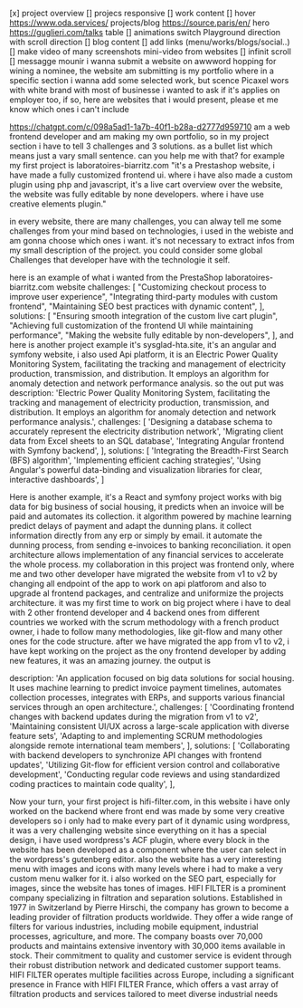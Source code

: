[x] project overview
[] projecs responsive
[] work content
[] hover
https://www.oda.services/ projects/blog
https://source.paris/en/ hero
https://guglieri.com/talks table
[] animations
switch Playground direction with scroll direction
[] blog content
[] add links (menu/works/blogs/social..)
[] make video of many screenshots mini-video from websites
[] infinit scroll
[] messagge mounir
i wanna submit a website on awwword hopping for wining a nominee, the website am submitting is my portfolio where in a specific section i wanna add some selected work, but scence Picaxel wors with white brand with most of businesse i wanted to ask if it's applies on employer too, if so, here are websites that i would present, please et me know which ones i can't include

https://chatgpt.com/c/098a5ad1-1a7b-40f1-b28a-d2777d959710
am a web frontend developer and am making my own portfolio, so in my project section i have to tell 3 challenges and 3 solutions. as a bullet list which means just a vary small sentence. can you help me with that? for example my first project is laboratoires-biarritz.com "it's a Prestashop website, i have made a fully customized frontend ui. where i have also made a custom plugin using php and javascript, it's a live cart overview over the website, the website was fully editable by none developers. where i have use creative elements plugin."

in every website, there are many challenges, you can alway tell me some challenges from your mind based on technologies, i used in the webiste and am gonna choose which ones i want. it's not necessary to extract infos from my small description of the project. you could consider some global Challenges that developer have with the technologie it self.

here is an example of what i wanted from the PrestaShop laboratoires-biarritz.com website
challenges: [
"Customizing checkout process to improve user experience",
"Integrating third-party modules with custom frontend",
"Maintaining SEO best practices with dynamic content",
],
solutions: [
"Ensuring smooth integration of the custom live cart plugin",
"Achieving full customization of the frontend UI while maintaining performance",
"Making the website fully editable by non-developers",
],
and here is another project example it's sysglad-hta.site, it's an angular and symfony website, i also used Api platform, it is an Electric Power Quality Monitoring System, facilitating the tracking and management of electricity production, transmission, and distribution. It employs an algorithm for anomaly detection and network performance analysis.
so the out put was
description: 'Electric Power Quality Monitoring System, facilitating the tracking and management of electricity production, transmission, and distribution. It employs an algorithm for anomaly detection and network performance analysis.',
challenges: [
'Designing a database schema to accurately represent the electricity distribution network',
'Migrating client data from Excel sheets to an SQL database',
'Integrating Angular frontend with Symfony backend',
],
solutions: [
'Integrating the Breadth-First Search (BFS) algorithm',
'Implementing efficient caching strategies',
'Using Angular\'s powerful data-binding and visualization libraries for clear, interactive dashboards',
]

Here is another example, it's a React and symfony project works with big data for big business of social housing, it predicts when an invoice will be paid and automates its collection. it algorithm powered by machine learning predict delays of payment and adapt the dunning plans. it collect information directly from any erp or simply by email. it automate the dunning process, from sending e-invoices to banking reconciliation. it open architecture allows implementation of any financial services to accelerate the whole process. my collaboration in this project was frontend only, where me and two other developer have migrated the website from v1 to v2 by changing all endpoint of the app to work on api platforom and also to upgrade al frontend packages, and centralize and uniformize the projects architecture. it was my first time to work on big project where i have to deal with 2 other frontend developer and 4 backend ones from different countries we worked with the scrum methodology with a french product owner, i hade to follow many methodologies, like git-flow and many other ones for the code structure. after we have migrated the app from v1 to v2, i have kept working on the project as the ony frontend developer by adding new features, it was an amazing journey.
the output is

description: 'An application focused on big data solutions for social housing. It uses machine learning to predict invoice payment timelines, automates collection processes, integrates with ERPs, and supports various financial services through an open architecture.',
challenges: [
'Coordinating frontend changes with backend updates during the migration from v1 to v2',
'Maintaining consistent UI/UX across a large-scale application with diverse feature sets',
'Adapting to and implementing SCRUM methodologies alongside remote international team members',
],
solutions: [
'Collaborating with backend developers to synchronize API changes with frontend updates',
'Utilizing Git-flow for efficient version control and collaborative development',
'Conducting regular code reviews and using standardized coding practices to maintain code quality',
],

Now your turn, your first project is hifi-filter.com, in this website i have only worked on the backend where front end was made by some very creative developers so i only had to make every part of it dynamic using wordpress, it was a very challenging website since everything on it has a special design, i have used wordpress's ACF plugin, where every block in the website has been developed as a component where the user can select in the wordpress's gutenberg editor. also the website has a very interesting menu with images and icons with many levels where i had to make a very custom menu walker for it. i also worked on the SEO part, especially for images, since the website has tones of images. HIFI FILTER is a prominent company specializing in filtration and separation solutions. Established in 1977 in Switzerland by Pierre Hirschi, the company has grown to become a leading provider of filtration products worldwide. They offer a wide range of filters for various industries, including mobile equipment, industrial processes, agriculture, and more. The company boasts over 70,000 products and maintains extensive inventory with 30,000 items available in stock. Their commitment to quality and customer service is evident through their robust distribution network and dedicated customer support teams. HIFI FILTER operates multiple facilities across Europe, including a significant presence in France with HIFI FILTER France, which offers a vast array of filtration products and services tailored to meet diverse industrial needs
